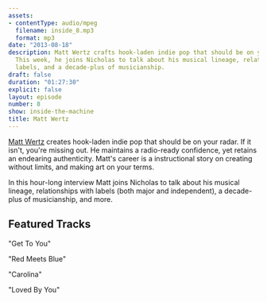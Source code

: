 ```yaml
---
assets:
- contentType: audio/mpeg
  filename: inside_8.mp3
  format: mp3
date: "2013-08-18"
description: Matt Wertz crafts hook-laden indie pop that should be on your radar.
  This week, he joins Nicholas to talk about his musical lineage, relationships with
  labels, and a decade-plus of musicianship.
draft: false
duration: "01:27:30"
explicit: false
layout: episode
number: 8
show: inside-the-machine
title: Matt Wertz
---
```

[Matt Wertz](http://mattwertz.com) creates hook-laden indie pop that should be on your radar. If it isn't, you're missing out. He maintains a radio-ready confidence, yet retains an endearing authenticity. Matt's career is a instructional story on creating without limits, and making art on your terms.

In this hour-long interview Matt joins Nicholas to talk about his musical lineage, relationships with labels (both major and independent), a decade-plus of musicianship, and more.

## Featured Tracks

"Get To You"

"Red Meets Blue"

"Carolina"

"Loved By You"


